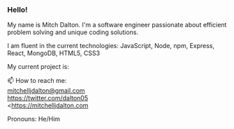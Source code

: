 ### Hello!

My name is Mitch Dalton. I'm a software engineer passionate about efficient problem solving and unique coding solutions. 

I am fluent in the current technologies:
JavaScript, Node, npm, Express, React, MongoDB, HTML5, CSS3

My current project is:

📫 How to reach me:  
<mitchelljdalton@gmail.com>  
<https://twitter.com/dalton05>  
<https://mitchelljdalton.com

Pronouns:
He/Him  


<!--
**codebymatthew/codebymatthew** is a ✨ _special_ ✨ repository because its `README.md` (this file) appears on your GitHub profile.

Here are some ideas to get you started:

- 🔭 I’m currently working on ...
- 🌱 I’m currently learning ...
- 👯 I’m looking to collaborate on ...
- 🤔 I’m looking for help with ...
- 💬 Ask me about ...
- 📫 How to reach me: ...
- 😄 Pronouns: ...
- ⚡ Fun fact: ...
-->
